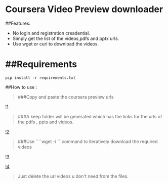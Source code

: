 Coursera Video Preview downloader
=================================

##Features:

* No login and registration creadential.
* Simply get the list of the videos,pdfs and pptx urls.
* Use wget or curl to download the videos.

##Requirements
==============
	pip install -r requirements.txt


##How to use :

> ###Copy and paste the coursera preview urls

[!1](https://raw.github.com/arindampradhan/webhacks/blob/master/coursera_links/_pics/1.png)

> ###A keep folder will be generated which has the links for the urls of the pdfs , ppts and videos.


[!2](https://raw.github.com/arindampradhan/webhacks/blob/master/coursera_links/_pics/2.png)

> ###Use ````wget -i <filename>```command to iteratively download the required videos

[!3](https://raw.github.com/arindampradhan/webhacks/blob/master/coursera_links/_pics/3.png) 

[!4](https://raw.github.com/arindampradhan/webhacks/blob/master/coursera_links/_pics/4.png)

> Just delete the url videos u don't need from the files.
